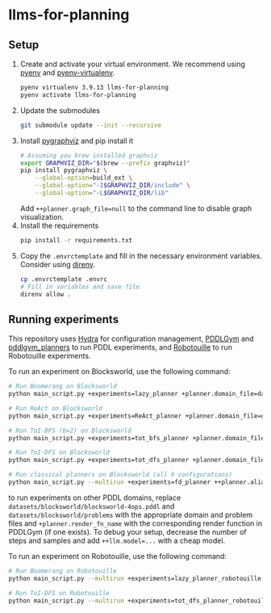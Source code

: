 # llms-for-planning

## Setup

1. Create and activate your virtual environment. We recommend using [pyenv](https://github.com/pyenv/pyenv) and [pyenv-virtualenv](https://github.com/pyenv/pyenv-virtualenv). 
   ```sh
   pyenv virtualenv 3.9.13 llms-for-planning
   pyenv activate llms-for-planning
   ```
2. Update the submodules
   ```sh
   git submodule update --init --recursive
   ```
3. Install [pygraphviz](https://pygraphviz.github.io/documentation/stable/install.html) and pip install it
    ```sh
    # Assuming you brew installed graphviz
    export GRAPHVIZ_DIR="$(brew --prefix graphviz)"
    pip install pygraphviz \
        --global-option=build_ext \
        --global-option="-I$GRAPHVIZ_DIR/include" \
        --global-option="-L$GRAPHVIZ_DIR/lib"
    ```
   Add `++planner.graph_file=null` to the command line to disable graph visualization.
4. Install the requirements
   ```sh
   pip install -r requirements.txt
   ```
5. Copy the `.envrctemplate` and fill in the necessary environment variables. Consider using [direnv](https://direnv.net/docs/hook.html).
   ```sh
   cp .envrctemplate .envrc
   # Fill in variables and save file
   direnv allow .
   ```

## Running experiments

This repository uses [Hydra](https://hydra.cc/) for configuration management, [PDDLGym](https://github.com/tomsilver/pddlgym) and [pddlgym_planners](https://github.com/ronuchit/pddlgym_planners) to run PDDL experiments, and [Robotouille](https://github.com/portal-cornell/robotouille) to run Robotouille experiments.

To run an experiment on Blocksworld, use the following command:

```sh
# Run Boomerang on Blocksworld
python main_script.py +experiments=lazy_planner +planner.domain_file=datasets/blocksworld/blocksworld-4ops.pddl +planner.instance_dir=datasets/blocksworld/problems +planner.render_fn_name=blocksworld ++planner.samples=600 ++planner.seed=42 ++planner.max_steps=20 ++llm.temperature=0.7

# Run ReAct on Blocksworld
python main_script.py +experiments=ReAct_planner +planner.domain_file=datasets/blocksworld/blocksworld-4ops.pddl +planner.instance_dir=datasets/blocksworld/problems +planner.render_fn_name=blocksworld ++planner.samples=600 ++planner.seed=42 ++planner.max_steps=20 ++llm.temperature=0.7

# Run ToI-BFS (b=2) on Blocksworld
python main_script.py +experiments=tot_bfs_planner +planner.domain_file=datasets/blocksworld/blocksworld-4ops.pddl +planner.instance_dir=datasets/blocksworld/problems +planner.render_fn_name=blocksworld ++planner.samples=600 ++planner.seed=42 ++planner.max_steps=20  ++planner.candidate_states=2 ++llm.temperature=0.7

# Run ToI-DFS on Blocksworld
python main_script.py +experiments=tot_dfs_planner +planner.domain_file=datasets/blocksworld/blocksworld-4ops.pddl +planner.instance_dir=datasets/blocksworld/problems +planner.render_fn_name=blocksworld ++planner.samples=600 ++planner.seed=42 ++planner.max_steps=20 ++llm.temperature=0.7

# Run classical planners on Blocksworld (all 9 configurations)
python main_script.py --multirun +experiments=fd_planner ++planner.alias="a*-lmcut","wa*-lmcut","bfs-lmcut","a*-ff","wa*-ff","bfs-ff","a*-cg","wa*-cg","bfs-cg" +planner.domain_file=datasets/blocksworld/blocksworld-4ops.pddl +planner.instance_dir=datasets/blocksworld/problems ++planner.samples=600 ++planner.seed=42
```

to run experiments on other PDDL domains, replace `datasets/blocksworld/blocksworld-4ops.pddl` and `datasets/blocksworld/problems` with the appropriate domain and problem files and `+planner.render_fn_name` with the corresponding render function in PDDLGym (if one exists). To debug your setup, decrease the number of steps and samples and add `++llm.model=...` with a cheap model.

To run an experiment on Robotouille, use the following command:

```sh
# Run Boomerang on Robotouille
python main_script.py --multirun +experiments=lazy_planner_robotouille ++planner.env_name=_llms_for_planning/assemble_one_by_one,_llms_for_planning/assemble_parallel,_llms_for_planning/base_cook,_llms_for_planning/base_cut,_llms_for_planning/cheese_burger,_llms_for_planning/cook_patties,_llms_for_planning/cook_then_cut,_llms_for_planning/cut_lettuces,_llms_for_planning/cut_then_cook,_llms_for_planning/lettuce_only_burger ++planner.max_steps=20 ++planner.noisy_randomization=True ++llm.temperature=0.7

# Run ToI-DFS on Robotouille
python main_script.py --multirun +experiments=tot_dfs_planner_robotouille ++planner.env_name=_llms_for_planning/assemble_one_by_one,_llms_for_planning/assemble_parallel,_llms_for_planning/base_cook,_llms_for_planning/base_cut,_llms_for_planning/cheese_burger,_llms_for_planning/cook_patties,_llms_for_planning/cook_then_cut,_llms_for_planning/cut_lettuces,_llms_for_planning/cut_then_cook,_llms_for_planning/lettuce_only_burger ++planner.max_steps=20 ++planner.noisy_randomization=True ++llm.temperature=0.7
```